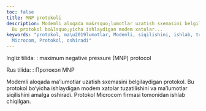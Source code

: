 ```yaml
---
toc: false
title: MNP protokoli
description: Modemli aloqada ma&rsquo;lumotlar uzatish sxemasini belgilaydigan protokol.
  Bu protokol bo&lsquo;yicha ishlaydigan modem xatolar...
keywords: "protokol, ma\u2019lumotlar, Modemli, siqilishini, ishlab, tomonidan, firmasi,
  Microcom, Protokol, oshiradi"
---
```


Ingliz tilida:
:   maximum negative pressure (MNP) protocol

Rus tilida:
:   Протокол MNP

Modemli aloqada ma’lumotlar uzatish sxemasini belgilaydigan protokol. Bu protokol bo‘yicha ishlaydigan modem xatolar tuzatilishini va ma’lumotlar siqilishini amalga oshiradi. Protokol Microcom firmasi tomonidan ishlab chiqilgan.